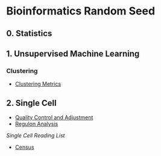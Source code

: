 # Bioinformatics Random Seed

## 0. Statistics

## 1. Unsupervised Machine Learning
### Clustering
- [Clustering Metrics](machineLearning/Unsupervised/Clustering.md)


## 2. Single Cell
- [Quality Control and Adjustment](/SingleCell/QualityControl_Adjustment.MD)
- [Regulon Analysis](SingleCell/RegulonAnalysis.MD)

*Single Cell Reading List*
- [Census](SingleCell/note_2017_NAT-METHOD_Census.MD)


